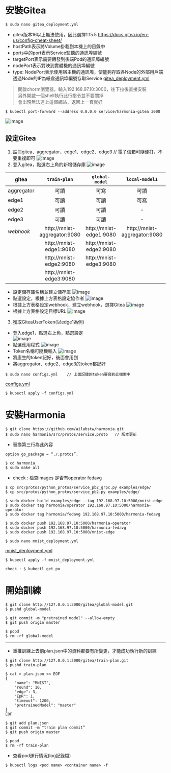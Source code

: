 # 安裝Gitea
```
$ sudo nano gitea_deployment.yml
```
* gitea版本16以上無法使用，因此選擇1.15.5
<https://docs.gitea.io/en-us/config-cheat-sheet/>
* hostPath表示將Volume掛載到本機上的目錄中
* ports中的port表示Service監聽的通訊埠編號
* targetPort表示需要轉發到後端Pod的通訊埠編號
* nodePort表示對映到實體機的通訊埠編號
* type: NodePort表示使用宿主機的通訊埠，使能夠存取各Node的外部用戶端透過Node的IP為紙盒通訊埠編號存取Service
[gitea_deployment.yml](https://github.com/jai-9110/Harmonia-FL/blob/8d92dc462e85a717171ebcb3ff43a598150cbd62/%E5%AE%89%E8%A3%9DHarmonia/gitea_deployment.yml)
> 開啟chorm瀏覽器，輸入192.168.97.10:3000，往下拉後直接安裝  
> 另外開啟一個shell執行此行指令並不要關掉  
> 會出現無法連上這個網站，返回上一頁就好
```
$ kubectl port-forward --address 0.0.0.0 service/harmonia-gitea 3000
```
![image](https://github.com/jai-9110/Harmonia-FL/blob/0b9c169e1209c02f349befd6dc833262a987339d/picture/%E5%AE%89%E8%A3%9Dgitea.png)
## 設定Gitea
1. 註冊gitea、aggregator、edge1、edge2、edge3    // 電子信箱可隨便打，不要重複即可
![image](https://github.com/jai-9110/Harmonia-FL/blob/c207227562c6e23239727d880a0414596753000e/picture/%E8%A8%BB%E5%86%8A%E5%B8%B3%E8%99%9F.png)
2. 登入gitea，點選右上角的新增儲存庫
![image](https://github.com/jai-9110/Harmonia-FL/blob/c8e482deb27c0b17a6d1f4ea20bf553e0ba5fab9/picture/%E6%96%B0%E5%A2%9E%E5%84%B2%E5%AD%98%E5%BA%AB.png)

| gitea | `train-plan` | `global-model` | `local-model1` | `local-model2` | `local-model3` |
|-----|:-------:|:-------:|:---:|:---:|:---:|
| aggregator | 可讀 | 可寫 | 可讀 | 可讀 | 可讀 |
| edge1 | 可讀 | 可讀 | 可寫 | - | - |
| edge2 | 可讀 | 可讀 | - | 可寫 | - |
| edge3 | 可讀 | 可讀 | - | - | 可寫 |
| *webhook* | http://mnist-aggregator:9080 | http://mnist-edge1:9080 | http://mnist-aggregator:9080 | http://mnist-aggregator:9080 | http://mnist-aggregator:9080 |
|   | http://mnist-edge1:9080 | http://mnist-edge2:9080 |
|   | http://mnist-edge2:9080 | http://mnist-edge3:9080 |
|   | http://mnist-edge3:9080 |

* 設定儲存庫名稱並建立儲存庫
  ![image](https://github.com/jai-9110/Harmonia-FL/blob/3fdf7d4949ffe4e8ddd2599e76cbfc30ea4768ce/picture/%E6%96%B0%E5%A2%9E%E5%84%B2%E5%AD%98%E5%BA%AB-2.png)  
* 點選設定，根據上方表格設定協作者
  ![image](https://github.com/jai-9110/Harmonia-FL/blob/125fcb24cf2eb99f99aa2713b3461812d6ac8fbf/picture/%E8%A8%AD%E5%AE%9A%E5%8D%94%E4%BD%9C%E8%80%85.png)  
* 根據上方表格設定webhook，建立webhook，選擇Gitea
  ![image](https://github.com/jai-9110/Harmonia-FL/blob/9d2d298791ca00380698b2592129329951d7f04b/picture/%E5%BB%BA%E7%AB%8Bwebhook.png)  
* 根據上方表格設定目標URL
  ![image](https://github.com/jai-9110/Harmonia-FL/blob/93c9bbfb14e522ba3e76d79906215b796b09a5bc/picture/%E8%A8%AD%E5%AE%9AURL.png)  
 
3.  獲取GiteaUserToken(以edge1為例)
* 登入edge1，點選右上角，點選設定  
![image](https://github.com/jai-9110/Harmonia-FL/blob/79438b1925702b96fced4189b94dddc0135f12d4/picture/get_token-1.png)
* 點選應用程式
![image](https://github.com/jai-9110/Harmonia-FL/blob/3c650ccbe5fe06f019ef6576873d251fc251d4ce/picture/%E6%87%89%E7%94%A8%E7%A8%8B%E5%BC%8F.png)
* Token名稱可隨機輸入
![image](https://github.com/jai-9110/Harmonia-FL/blob/5a77d1f27e5adab0efa73c9353a1c48c89688bcf/picture/get_token-2.png)
* 將產生的token記好，後面會用到
* 將aggregator、edge2、edge3的token都記好

```
$ sudo nano configs.yml    // 上面記錄的token要寫到此檔案中
```
[configs.yml](https://github.com/jai-9110/Harmonia-FL/blob/f330123519fc1637153007dab02865237f356e37/%E5%AE%89%E8%A3%9DHarmonia/configs.yml)
```
$ kubectl apply -f configs.yml
```

# 安裝Harmonia
```
$ git clone https://github.com/ailabstw/harmonia.git
$ sudo nano harmonia/src/protos/service.proto   // 版本更新
```
* 替換第三行為此內容
```
option go_package = “./;protos”;     
```

```
$ cd harmonia
$ sudo make all
```
* check : 檢查images 是否有operator fedavg
```
$ cp src/protos/python_protos/service_pb2_grpc.py examples/edge/
$ cp src/protos/python_protos/service_pb2.py examples/edge/

$ sudo docker build examples/edge --tag 192.168.97.10:5000/mnist-edge
$ sudo docker tag harmonia/operator 192.168.97.10:5000/harmonia-operator
$ sudo docker tag harmonia/fedavg 192.168.97.10:5000/harmonia-fedavg

$ sudo docker push 192.168.97.10:5000/harmonia-operator
$ sudo docker push 192.168.97.10:5000/harmonia-fedavg
$ sudo docker push 192.168.97.10:5000/mnist-edge

$ sudo nano mnist_deployment.yml
```
[mnist_deployment.yml](https://github.com/jai-9110/Harmonia-FL/blob/9fb62aa5aca737846702b2a73345ec1c4eba0758/%E5%AE%89%E8%A3%9DHarmonia/mnist_deployment.yml)
```
$ kubectl apply -f mnist_deployment.yml

check : $ kubectl get po
```

# 開始訓練
```
$ git clone http://127.0.0.1:3000/gitea/global-model.git
$ pushd global-model

$ git commit -m "pretrained model" --allow-empty
$ git push origin master

$ popd
$ rm -rf global-model
```
--------------------------------------------------------------
* 重推訓練上去前plan.json中的資料都要有所變更，才能成功執行新的訓練
```
$ git clone http://127.0.0.1:3000/gitea/train-plan.git
$ pushd train-plan

$ cat > plan.json << EOF
{
    "name": "MNIST",
    "round": 10,
    "edge": 3,
    "EpR": 1,
    "timeout": 1200,
    "pretrainedModel": "master"
}
EOF

$ git add plan.json
$ git commit -m "train plan commit”
$ git push origin master

$ popd
$ rm -rf train-plan
```
* 查看pod運行情況(log記錄檔)
```
$ kubectl logs <pod name> <container name> -f
```
